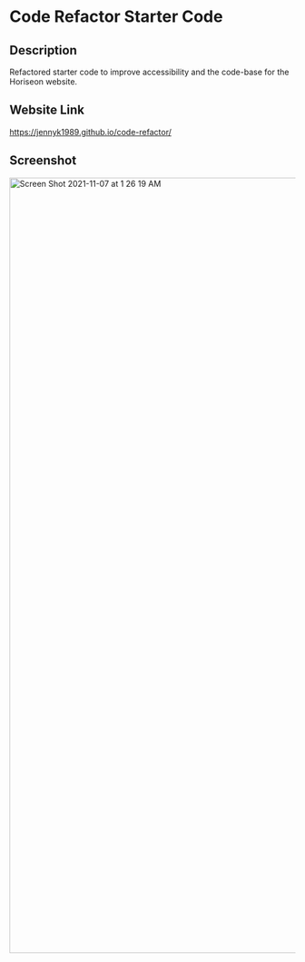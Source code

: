 # Code Refactor Starter Code
## Description
Refactored starter code to improve accessibility and the code-base for the Horiseon website.  

## Website Link
https://jennyk1989.github.io/code-refactor/

## Screenshot
<img width="1367" alt="Screen Shot 2021-11-07 at 1 26 19 AM" src="https://user-images.githubusercontent.com/92952780/140634819-f5a4d6c0-c508-4b8c-8fea-f396e4d36120.png">